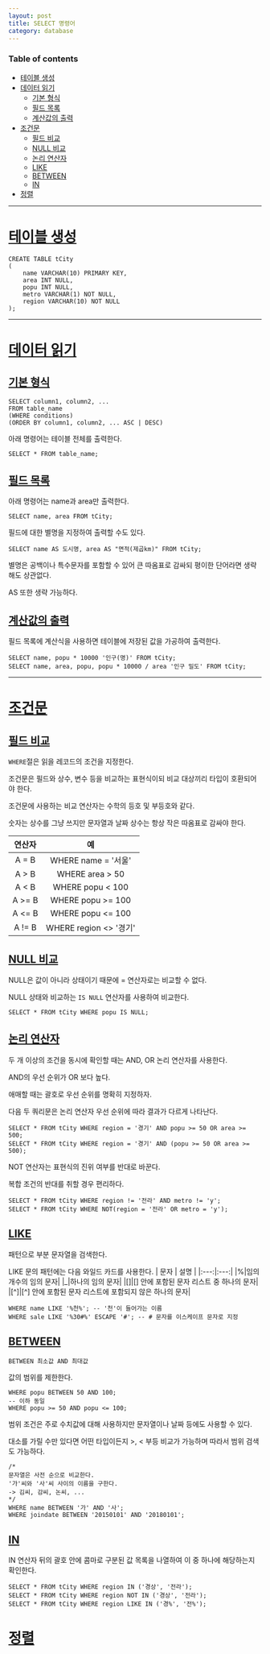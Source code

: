 ```yaml
---
layout: post
title: SELECT 명령어
category: database
---
```


### Table of contents
- [테이블 생성](#테이블-생성)
- [데이터 읽기](#데이터-읽기)
	- [기본 형식](#기본-형식)
	- [필드 목록](#필드-목록)
	- [계산값의 출력](#계산값의-출력)
- [조건문](#조건문)
	- [필드 비교](#필드-비교)
	- [NULL 비교](#NULL-비교)
	- [논리 연산자](#논리-연산자)
	- [LIKE](#LIKE)
	- [BETWEEN](#BETWEEN)
	- [IN](#IN)
- [정렬](#정렬)

---

# [테이블 생성](#테이블-생성)
```
CREATE TABLE tCity
(
	name VARCHAR(10) PRIMARY KEY,
	area INT NULL,
	popu INT NULL,
	metro VARCHAR(1) NOT NULL,
	region VARCHAR(10) NOT NULL
);
```

---

# [데이터 읽기](#데이터-읽기)
## [기본 형식](#기본-형식)
```
SELECT column1, column2, ...
FROM table_name
(WHERE conditions)
(ORDER BY column1, column2, ... ASC | DESC)
```

아래 명령어는 테이블 전체를 출력한다.

`SELECT * FROM table_name;`

## [필드 목록](#필드-목록)

아래 명령어는 name과 area만 출력한다.

`SELECT name, area FROM tCity;`

필드에 대한 별명을 지정하여 출력할 수도 있다.

`SELECT name AS 도시명, area AS "면적(제곱km)" FROM tCity;`


별명은 공백이나 특수문자를 포함할 수 있어 큰 따옴표로 감싸되 평이한 단어라면 생략해도 상관없다.

AS 또한 생략 가능하다.

## [계산값의 출력](#계산값의-출력)
필드 목록에 계산식을 사용하면 테이블에 저장된 값을 가공하여 출력한다.
```
SELECT name, popu * 10000 '인구(명)' FROM tCity;
SELECT name, area, popu, popu * 10000 / area '인구 밀도' FROM tCity;
```

---

# [조건문](#조건문)
## [필드 비교](#필드-비교)
`WHERE`절은 읽을 레코드의 조건을 지정한다.

조건문은 필드와 상수, 변수 등을 비교하는 표현식이되 비교 대상끼리 타입이 호환되어야 한다.

조건문에 사용하는 비교 연산자는 수학의 등호 및 부등호와 같다.

숫자는 상수를 그냥 쓰지만 문자열과 날짜 상수는 항상 작은 따옴표로 감싸야 한다.

| 연산자 | 예 |
|:----:|:---:|
| A = B | WHERE name = '서울' |
| A > B | WHERE area > 50 |
| A < B | WHERE popu < 100 |
| A >= B | WHERE popu >= 100 |
| A <= B | WHERE popu <= 100 |
| A != B | WHERE region <> '경기' |

## [NULL 비교](#NULL-비교)
NULL은 값이 아니라 상태이기 때문에 = 연산자로는 비교할 수 없다.

NULL 상태와 비교하는 `IS NULL` 연산자를 사용하여 비교한다.

`SELECT * FROM tCity WHERE popu IS NULL;`

## [논리 연산자](#논리-연산자)
두 개 이상의 조건을 동시에 확인할 때는 AND, OR 논리 연산자를 사용한다.

AND의 우선 순위가 OR 보다 높다.

애매할 때는 괄호로 우선 순위를 명확히 지정하자.

다음 두 쿼리문은 논리 연산자 우선 순위에 따라 결과가 다르게 나타난다.
```
SELECT * FROM tCity WHERE region = '경기' AND popu >= 50 OR area >= 500;
SELECT * FROM tCity WHERE region = '경기' AND (popu >= 50 OR area >= 500);
```

NOT 연산자는 표현식의 진위 여부를 반대로 바꾼다.

복합 조건의 반대를 취할 경우 편리하다.
```
SELECT * FROM tCity WHERE region != '전라' AND metro != 'y';
SELECT * FROM tCity WHERE NOT(region = '전라' OR metro = 'y');
```

## [LIKE](#LIKE)
패턴으로 부분 문자열을 검색한다.

LIKE 문의 패턴에는 다음 와일드 카드를 사용한다.
| 문자 | 설명 |
|:---:|:---:|
|%|임의 개수의 임의 문자|
|_|하나의 임의 문자|
|[]|[] 안에 포함된 문자 리스트 중 하나의 문자|
|[^]|[^] 안에 포함된 문자 리스트에 포함되지 않은 하나의 문자|

```
WHERE name LIKE '%천%'; -- '천'이 들어가는 이름
WHERE sale LIKE '%30#%' ESCAPE '#'; -- # 문자를 이스케이프 문자로 지정
```

## [BETWEEN](#BETWEEN)
`BETWEEN 최소값 AND 최대값`

값의 범위를 제한한다.

```
WHERE popu BETWEEN 50 AND 100;
-- 이하 동일
WHERE popu >= 50 AND popu <= 100;
```

범위 조건은 주로 수치값에 대해 사용하지만 문자열이나 날짜 등에도 사용할 수 있다.

대소를 가릴 수만 있다면 어떤 타입이든지 >, < 부등 비교가 가능하며 따라서 범위 검색도 가능하다.
```
/*
문자열은 사전 순으로 비교한다.
'가'씨와 '사'씨 사이의 이름을 구한다.
-> 김씨, 감씨, 논씨, ...
*/
WHERE name BETWEEN '가' AND '사';
WHERE joindate BETWEEN '20150101' AND '20180101';
```

## [IN](#IN)
IN 연산자 뒤의 괄호 안에 콤마로 구분된 값 목록을 나열하여 이 중 하나에 해당하는지 확인한다.

```
SELECT * FROM tCity WHERE region IN ('경상', '전라');
SELECT * FROM tCity WHERE region NOT IN ('경상', '전라');
SELECT * FROM tCity WHERE region LIKE IN ('경%', '전%');
```

# [정렬](#정렬)
